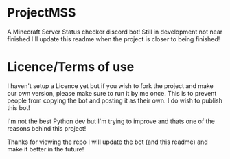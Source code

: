 # ProjectMSS
A Minecraft Server Status checker discord bot! Still in development not near finished I'll update this readme when the project is closer to being finished!
# Licence/Terms of use
I haven't setup a Licence yet but if you wish to fork the project and make our own version, please make sure to run it by me once. This is to prevent people from copying the bot and posting it as their own. I do wish to publish this bot!

I'm not the best Python dev but I'm trying to improve and thats one of the reasons behind this project!

Thanks for viewing the repo I will update the bot (and this readme) and make it better in the future!
